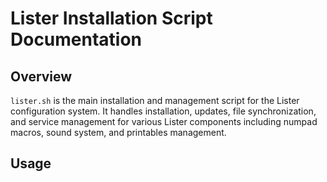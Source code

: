 # Lister Installation Script Documentation

## Overview
`lister.sh` is the main installation and management script for the Lister configuration system. It handles installation, updates, file synchronization, and service management for various Lister components including numpad macros, sound system, and printables management.

## Usage 
